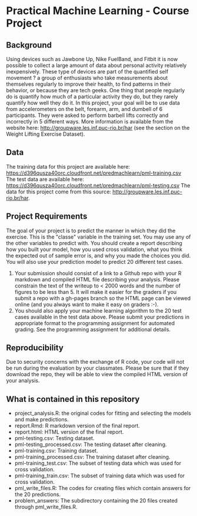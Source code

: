 # Practical Machine Learning - Course Project

## Background
Using devices such as Jawbone Up, Nike FuelBand, and Fitbit it is now possible to collect a large amount of data about personal activity relatively inexpensively. These type of devices are part of the quantified self movement ? a group of enthusiasts who take measurements about themselves regularly to improve their health, to find patterns in their behavior, or because they are tech geeks. One thing that people regularly do is quantify how much of a particular activity they do, but they rarely quantify how well they do it. In this project, your goal will be to use data from accelerometers on the belt, forearm, arm, and dumbell of 6 participants. They were asked to perform barbell lifts correctly and incorrectly in 5 different ways. More information is available from the website here: <http://groupware.les.inf.puc-rio.br/har> (see the section on the Weight Lifting Exercise Dataset). 

## Data
The training data for this project are available here: <https://d396qusza40orc.cloudfront.net/predmachlearn/pml-training.csv>
The test data are available here: <https://d396qusza40orc.cloudfront.net/predmachlearn/pml-testing.csv>
The data for this project come from this source: <http://groupware.les.inf.puc-rio.br/har>.

## Project Requirements
The goal of your project is to predict the manner in which they did the exercise. This is the "classe" variable in the training set. You may use any of the other variables to predict with. You should create a report describing how you built your model, how you used cross validation, what you think the expected out of sample error is, and why you made the choices you did. You will also use your prediction model to predict 20 different test cases. 

1. Your submission should consist of a link to a Github repo with your R markdown and compiled HTML file describing your analysis. Please constrain the text of the writeup to < 2000 words and the number of figures to be less than 5. It will make it easier for the graders if you submit a repo with a gh-pages branch so the HTML page can be viewed online (and you always want to make it easy on graders :-).
2. You should also apply your machine learning algorithm to the 20 test cases available in the test data above. Please submit your predictions in appropriate format to the programming assignment for automated grading. See the programming assignment for additional details. 

## Reproducibility
Due to security concerns with the exchange of R code, your code will not be run during the evaluation by your classmates. Please be sure that if they download the repo, they will be able to view the compiled HTML version of your analysis.

## What is contained in this repository
- project_analysis.R: the original codes for fitting and selecting the models and make predictions.
- report.Rmd: R markdown version of the final report.
- report.html: HTML version of the final report.
- pml-testing.csv: Testing dataset.
- pml-testing_processed.csv: The testing dataset after cleaning.
- pml-training.csv: Training dataset.
- pml-training_processed.csv: The training dataset after cleaning.
- pml-training_test.csv: The subset of testing data which was used for cross validation.
- pml-training_train.csv: The subset of training data which was used for cross validation.
- pml\_write\_files.R: The codes for creating files which contain answers for the 20 predictions.
- problem\_answers: The subdirectory containing the 20 files created through pml\_write\_files.R.